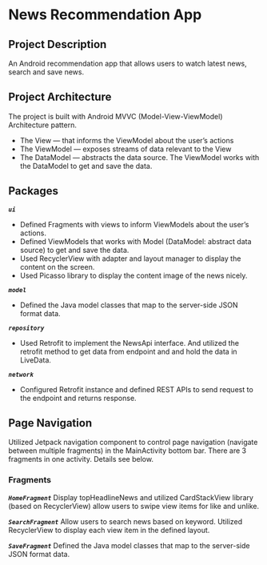 # News Recommendation App

## **Project Description**
An Android recommendation app that allows users to watch latest news, search and save news.

## **Project Architecture**
The project is built with Android MVVC (Model-View-ViewModel) Architecture pattern. 

* The View — that informs the ViewModel about the user’s actions
* The ViewModel — exposes streams of data relevant to the View
* The DataModel — abstracts the data source. The ViewModel works with the DataModel to get and save the data.

## **Packages**
**_`ui`_**
* Defined Fragments with views to inform ViewModels about the user’s actions.
* Defined ViewModels that works with Model (DataModel: abstract data source) to get and save the data.
* Used RecyclerView with adapter and layout manager to display the content on the screen.
* Used Picasso library to display the content image of the news nicely. 

**_`model`_**
* Defined the Java model classes that map to the server-side JSON format data.

**_`repository`_**
* Used Retrofit to implement the NewsApi interface. And utilized the retrofit method to get data from endpoint and and hold the data in LiveData.

**_`network`_**
* Configured Retrofit instance and defined REST APIs to send request to the endpoint and returns response. 

## **Page Navigation**
Utilized Jetpack navigation component to control page navigation (navigate between multiple fragments) in the MainActivity bottom bar. 
There are 3 fragments in one activity. Details see below.

### **Fragments**
**_`HomeFragment`_**
Display topHeadlineNews and utilized CardStackView library (based on RecyclerView) allow users to swipe view items for like and unlike.

**_`SearchFragment`_**
Allow users to search news based on keyword. Utilized RecyclerView to display each view item in the defined layout. 

**_`SaveFragment`_**
Defined the Java model classes that map to the server-side JSON format data.
